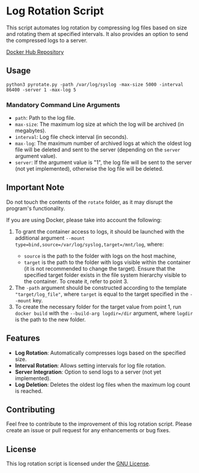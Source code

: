 <!DOCTYPE html>
<html lang="en">
<head>
    <meta charset="UTF-8">
    <meta name="viewport" content="width=device-width, initial-scale=1.0">
</head>
<body>

<h1>Log Rotation Script</h1>

<p>This script automates log rotation by compressing log files based on size and rotating them at specified intervals. It also provides an option to send the compressed logs to a server.</p>

[Docker Hub Repository](https://hub.docker.com/r/yareee/pyrotate)

<h2>Usage</h2>

<pre><code>python3 pyrotate.py -path /var/log/syslog -max-size 5000 -interval 86400 -server 1 -max-log 5</code></pre>

<h3>Mandatory Command Line Arguments</h3>

<ul>
    <li><code>path</code>: Path to the log file.</li>
    <li><code>max-size</code>: The maximum log size at which the log will be archived (in megabytes).</li>
    <li><code>interval</code>: Log file check interval (in seconds).</li>
    <li><code>max-log</code>: The maximum number of archived logs at which the oldest log file will be deleted and sent to the server (depending on the <code>server</code> argument value).</li>
    <li><code>server</code>: If the argument value is "1", the log file will be sent to the server (not yet implemented), otherwise the log file will be deleted.</li>
</ul>

<h2>Important Note</h2>

<p>Do not touch the contents of the <code>rotate</code> folder, as it may disrupt the program's functionality.</p>

<p>If you are using Docker, please take into account the following:</p>

<ol>
  <li>To grant the container access to logs, it should be launched with the additional argument <code>--mount type=bind,source=/var/log/syslog,target=/mnt/log</code>, where:</li>
  <ul>
    <li><code>source</code> is the path to the folder with logs on the host machine,</li>
    <li><code>target</code> is the path to the folder with logs visible within the container (it is not recommended to change the target). Ensure that the specified target folder exists in the file system hierarchy visible to the container. To create it, refer to point 3.</li>
  </ul>
  <li>The <code>-path</code> argument should be constructed according to the template <code>"target/log_file"</code>, where <code>target</code> is equal to the target specified in the <code>--mount</code> key.</li>
  <li>To create the necessary folder for the target value from point 1, run <code>docker build</code> with the <code>--build-arg logdir=/dir</code> argument, where <code>logdir</code> is the path to the new folder.</li>
</ol>

<h2>Features</h2>

<ul>
    <li><strong>Log Rotation</strong>: Automatically compresses logs based on the specified size.</li>
    <li><strong>Interval Rotation</strong>: Allows setting intervals for log file rotation.</li>
    <li><strong>Server Integration</strong>: Option to send logs to a server (not yet implemented).</li>
    <li><strong>Log Deletion</strong>: Deletes the oldest log files when the maximum log count is reached.</li>
</ul>

<h2>Contributing</h2>

<p>Feel free to contribute to the improvement of this log rotation script. Please create an issue or pull request for any enhancements or bug fixes.</p>

<h2>License</h2>

<p>This log rotation script is licensed under the <a href="https://github.com/ermantraun/pyrotate/blob/main/LICENSE">GNU License</a>.</p>

</body>
</html>
